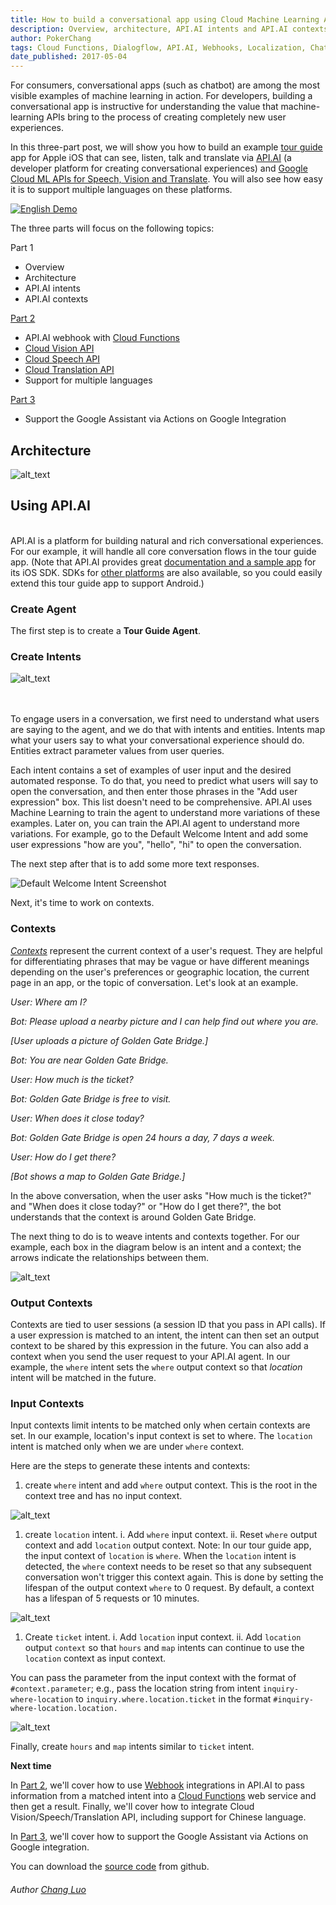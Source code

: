 ```yaml
---
title: How to build a conversational app using Cloud Machine Learning APIs (Part 1 of 3)
description: Overview, architecture, API.AI intents and API.AI contexts.
author: PokerChang
tags: Cloud Functions, Dialogflow, API.AI, Webhooks, Localization, Chatbot, Machine Learning API, Transation, Vision, Speech
date_published: 2017-05-04
---
```


For consumers, conversational apps (such as chatbot) are among the most visible examples of machine learning in action. For developers, building a conversational app is instructive for understanding the value that machine-learning APIs bring to the process of creating completely new user experiences.

In this three-part post, we will show you how to build an example [tour guide](https://youtu.be/qDAP3ZFjO48) app for Apple iOS that can see, listen, talk and translate via [API.AI](https://api.ai/) (a developer platform for creating conversational experiences) and [Google Cloud ML APIs for Speech, Vision and Translate](https://cloud.google.com/products/machine-learning/). You will also see how easy it is to support multiple languages on these platforms. 

[![English Demo](http://img.youtube.com/vi/qDAP3ZFjO48/0.jpg)](https://youtu.be/qDAP3ZFjO48)


The three parts will focus on the following topics:

Part 1



*   Overview
*   Architecture
*   API.AI intents
*   API.AI contexts

[Part 2]



*   API.AI webhook with [Cloud Functions](https://cloud.google.com/functions/)
*   [Cloud Vision API](https://cloud.google.com/vision/)
*   [Cloud Speech API](https://cloud.google.com/speech/)
*   [Cloud Translation API](https://cloud.google.com/translate/)
*   Support for multiple languages

[Part 3]



*   Support the Google Assistant via Actions on Google Integration

## Architecture


![alt_text](chatbots-8.png "Architecture")


## Using API.AI

 \
API.AI is a platform for building natural and rich conversational experiences. For our example, it will handle all core conversation flows in the tour guide app. (Note that API.AI provides great [documentation and a sample app](https://github.com/api-ai/apiai-ios-client) for its iOS SDK. SDKs for [other platforms](https://docs.api.ai/docs/sdks) are also available, so you could easily extend this tour guide app to support Android.)


### Create Agent

The first step is to create a **Tour Guide Agent**. 


### Create Intents


![alt_text](chatbots-3.png "Create Intents Screenshot")

 \
 \
To engage users in a conversation, we first need to understand what users are saying to the agent, and we do that with intents and entities. Intents map what your users say to what your conversational experience should do. Entities extract parameter values from user queries.

Each intent contains a set of examples of user input and the desired automated response. To do that, you need to predict what users will say to open the conversation, and then enter those phrases in the "Add user expression" box. This list doesn't need to be comprehensive. API.AI uses Machine Learning to train the agent to understand more variations of these examples. Later on, you can train the API.AI agent to understand more variations. For example, go to the Default Welcome Intent and add some user expressions "how are you", "hello", "hi" to open the conversation.

The next step after that is to add some more text responses. 

![Default Welcome Intent Screenshot](chatbots-6.png "Default Welcome Intent Screenshot")


Next, it's time to work on contexts.


### Contexts

_[Contexts](https://docs.api.ai/docs/concept-contexts)_ represent the current context of a user's request. They are helpful for differentiating phrases that may be vague or have different meanings depending on the user's preferences or geographic location, the current page in an app, or the topic of conversation. Let's look at an example.

_User: Where am I?_

_Bot: Please upload a nearby picture and I can help find out where you are._

_[User uploads a picture of Golden Gate Bridge.]_

_Bot: You are near Golden Gate Bridge._

_User: How much is the ticket?_

_Bot: Golden Gate Bridge is free to visit._

_User: When does it close today?_

_Bot: Golden Gate Bridge is open 24 hours a day, 7 days a week._

_User: How do I get there?_

_[Bot shows a map to Golden Gate Bridge.]_

In the above conversation, when the user asks "How much is the ticket?" and "When does it close today?" or "How do I get there?", the bot understands that the context is around Golden Gate Bridge.

The next thing to do is to weave intents and contexts together. For our example, each box in the diagram below is an intent and a context; the arrows indicate the relationships between them.



![alt_text](chatbots-7.png "Contexts Relationship")



### Output Contexts

Contexts are tied to user sessions (a session ID that you pass in API calls). If a user expression is matched to an intent, the intent can then set an output context to be shared by this expression in the future. You can also add a context when you send the user request to your API.AI agent. In our example, the `where` intent sets the `where` output context so that _location_ intent will be matched in the future.


### Input Contexts

Input contexts limit intents to be matched only when certain contexts are set. In our example, location's input context is set to where. The `location` intent is matched only when we are under `where` context.

Here are the steps to generate these intents and contexts:



1.  create `where` intent and add `where` output context. This is the root in the context tree and has no input context.

![alt_text](chatbots-2.png "Contexts Screenshot")


1.  create `location` intent. 
	i. Add `where` input context. 
	ii. Reset `where` output context and add `location` output context. 
Note: In our tour guide app, the input context of `location` is `where`. When the `location` intent is detected, the `where` context needs to be reset so that any subsequent conversation won't trigger this context again. This is done by setting the lifespan of the output context `where` to 0 request. By default, a context has a lifespan of 5 requests or 10 minutes.


![alt_text](chatbots-5.png "Location Screenshot")


1. Create `ticket` intent. 
	i. Add `location` input context. 
	ii. Add `location` output `context` so that `hours` and `map` intents can continue to use the `location` context as input context.

You can pass the parameter from the input context with the format of `#context.parameter`; e.g., pass the location string from intent `inquiry-where-location` to `inquiry.where.location.ticket` in the format `#inquiry-where-location.location.`


![alt_text](chatbots-1.png "Ticket Screenshot")


Finally, create `hours` and `map` intents similar to `ticket` intent.

**Next time**

In [Part 2], we'll cover how to use [Webhook](https://docs.api.ai/docs/webhook) integrations in API.AI to pass information from a matched intent into a [Cloud Functions](https://cloud.google.com/functions/) web service and then get a result. Finally, we'll cover how to integrate Cloud Vision/Speech/Translation API, including support for Chinese language.

In [Part 3], we'll cover how to support the Google Assistant via Actions on Google integration.

You can download the [source code](https://github.com/google/ios-chatbot) from github.


###### Author [Chang Luo](https://www.linkedin.com/in/changluo)

[Part 2]: part-2/index.md
[Part 3]: part-3/index.md
